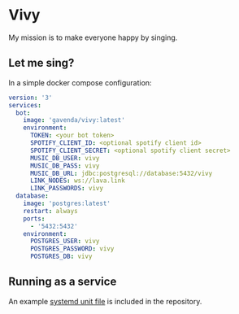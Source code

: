 # Vivy

My mission is to make everyone happy by singing.

## Let me sing?
In a simple docker compose configuration:
```yaml
version: '3'
services:
  bot:
    image: 'gavenda/vivy:latest'
    environment:
      TOKEN: <your bot token>
      SPOTIFY_CLIENT_ID: <optional spotify client id>
      SPOTIFY_CLIENT_SECRET: <optional spotify client secret>
      MUSIC_DB_USER: vivy
      MUSIC_DB_PASS: vivy
      MUSIC_DB_URL: jdbc:postgresql://database:5432/vivy
      LINK_NODES: ws://lava.link
      LINK_PASSWORDS: vivy
  database:
    image: 'postgres:latest'
    restart: always
    ports:
      - '5432:5432'
    environment:
      POSTGRES_USER: vivy
      POSTGRES_PASSWORD: vivy
      POSTGRES_DB: vivy
```
## Running as a service
An example [systemd unit file](systemd/vivy.service) is included in the repository.
